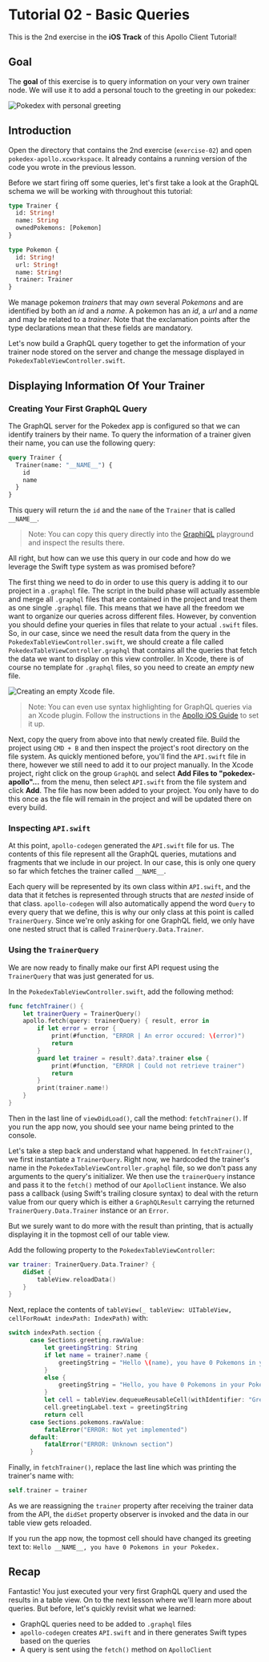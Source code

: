 # Tutorial 02 - Basic Queries

This is the 2nd exercise in the **iOS Track** of this Apollo Client Tutorial!

## Goal

The **goal** of this exercise is to query information on your very own trainer node. We will use it to add a personal touch to the greeting in our pokedex:

![Pokedex with personal greeting](../images/ios-ex02-final.png "Pokedex with personal greeting")


## Introduction

Open the directory that contains the 2nd exercise (`exercise-02`) and open `pokedex-apollo.xcworkspace`. It already contains a running version of the code you wrote in the previous lesson.

Before we start firing off some queries, let's first take a look at the GraphQL schema we will be working with throughout this tutorial: 

```graphql
type Trainer {
  id: String!
  name: String
  ownedPokemons: [Pokemon]
}

type Pokemon {
  id: String!
  url: String!
  name: String!
  trainer: Trainer
}
```

We manage pokemon _trainers_ that may _own_ several _Pokemons_ and are identified by both an _id_ and a _name_. A pokemon has an _id_, a _url_ and a _name_ and may be related to a _trainer_. Note that the exclamation points after the type declarations mean that these fields are mandatory.

Let's now build a GraphQL query together to get the information of your trainer node stored on the server and change the message displayed in `PokedexTableViewController.swift`.


## Displaying Information Of Your Trainer

### Creating Your First GraphQL Query

The GraphQL server for the Pokedex app is configured so that we can identify trainers by their name. To query the information of a trainer given their name, you can use the following query:

```graphql
query Trainer {
  Trainer(name: "__NAME__") {
    id
    name
  }
}
```

This query will return the `id` and the `name` of the `Trainer` that is called `__NAME__`.

> Note: You can copy this query directly into the [GraphiQL](https://api.graph.cool/simple/v1/__PROJECT_ID__) playground and inspect the results there.

All right, but how can we use this query in our code and how do we leverage the Swift type system as was promised before?

The first thing we need to do in order to use this query is adding it to our project in a `.graphql` file. The script in the build phase will actually assemble and merge all `.graphql` files that are contained in the project and treat them as one single `.graphql` file. This means that we have all the freedom we want to organize our queries across different files. However, by convention you should define your queries in files that relate to your actual `.swift` files. So, in our case, since we need the result data from the query in the `PokedexTableViewController.swift`, we should create a file called `PokedexTableViewController.graphql` that contains all the queries that fetch the data we want to display on this view controller. In Xcode, there is of course no template for `.graphql` files, so you need to create an _empty_ new file.

![Creating an empty Xcode file](../images/ios-ex02-empty_file.png "Creating an empty Xcode file").

> Note: You can even use syntax highlighting for GraphQL queries via an Xcode plugin. Follow the instructions in the [Apollo iOS Guide](http://dev.apollodata.com/ios/installation.html#installing-xcode-add-ons) to set it up.

Next, copy the query from above into that newly created file. Build the project using `CMD + B` and then inspect the project's root directory on the file system. As quickly mentioned before, you'll find the `API.swift` file in there, however we still need to add it to our project manually. In the Xcode project, right click on the group `GraphQL` and select **Add Files to "pokedex-apollo"...** from the menu, then select `API.swift` from the file system and click **Add**. The file has now been added to your project. You only have to do this once as the file will remain in the project and will be updated there on every build.


### Inspecting `API.swift`

At this point, `apollo-codegen` generated the `API.swift` file for us. The contents of this file represent all the GraphQL queries, mutations and fragments that we include in our project. In our case, this is only one query so far which fetches the trainer called `__NAME__`.

Each query will be represented by its own class within `API.swift`, and the data that it fetches is represented through structs that are _nested_ inside of that class. `apollo-codegen` will also automatically append the word `Query` to every query that we define, this is why our only class at this point is called `TrainerQuery`. Since we're only asking for one GraphQL field, we only have one nested struct that is called `TrainerQuery.Data.Trainer`. 


### Using the `TrainerQuery`

We are now ready to finally make our first API request using the `TrainerQuery` that was just generated for us.

In the `PokedexTableViewController.swift`, add the following method:

```swift
func fetchTrainer() {
    let trainerQuery = TrainerQuery()
    apollo.fetch(query: trainerQuery) { result, error in
        if let error = error {
            print(#function, "ERROR | An error occured: \(error)")
            return
        }
        guard let trainer = result?.data?.trainer else {
            print(#function, "ERROR | Could not retrieve trainer")
            return
        }
        print(trainer.name!)
    }
}
``` 

Then in the last line of `viewDidLoad()`, call the method: `fetchTrainer()`. If you run the app now, you should see your name being printed to the console. 

Let's take a step back and understand what happened. In `fetchTrainer()`, we first instantiate a `TrainerQuery`. Right now, we hardcoded the trainer's name in the `PokedexTableViewController.graphql` file, so we don't pass any arguments to the query's initializer. We then use the `trainerQuery` instance and pass it to the `fetch()` method of our `ApolloClient` instance. We also pass a callback (using Swift's trailing closure syntax) to deal with the return value from our query which is either a `GraphQLResult` carrying the returned `TrainerQuery.Data.Trainer` instance or an `Error`.

But we surely want to do more with the result than printing, that is actually displaying it in the topmost cell of our table view.

Add the following property to the `PokedexTableViewController`:

```swift
var trainer: TrainerQuery.Data.Trainer? {
    didSet {
        tableView.reloadData()
    }
}
```

Next, replace the contents of `tableView(_ tableView: UITableView, cellForRowAt indexPath: IndexPath)` with: 

```swift
switch indexPath.section {
      case Sections.greeting.rawValue:
          let greetingString: String
          if let name = trainer?.name {
              greetingString = "Hello \(name), you have 0 Pokemons in your Pokedex."
          }
          else {
              greetingString = "Hello, you have 0 Pokemons in your Pokedex."
          }
          let cell = tableView.dequeueReusableCell(withIdentifier: "GreetingCell", for: indexPath) as! GreetingCell
          cell.greetingLabel.text = greetingString
          return cell
      case Sections.pokemons.rawValue:
          fatalError("ERROR: Not yet implemented")
      default:
          fatalError("ERROR: Unknown section")
      }
```

Finally, in `fetchTrainer()`, replace the last line which was printing the trainer's name with:

```swift
self.trainer = trainer
```

As we are reassigning the `trainer` property after receiving the trainer data from the API, the `didSet` property observer is invoked and the data in our table view gets reloaded.

If you run the app now, the topmost cell should have changed its greeting text to: `Hello __NAME__, you have 0 Pokemons in your Pokedex.`


## Recap

Fantastic! You just executed your very first GraphQL query and used the results in a table view. On to the next lesson where we'll learn more about queries. But before, let's quickly revisit what we learned:
- GraphQL queries need to be added to `.graphql` files
- `apollo-codegen` creates `API.swift` and in there generates Swift types based on the queries
- A query is sent using the `fetch()` method on `ApolloClient`  













